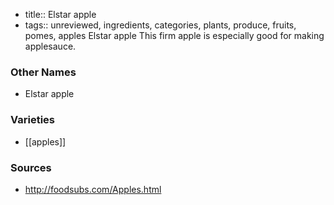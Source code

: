 - title:: Elstar apple
- tags:: unreviewed, ingredients, categories, plants, produce, fruits, pomes, apples
Elstar apple This firm apple is especially good for making applesauce.

### Other Names

* Elstar apple

### Varieties

* [[apples]]

### Sources
* http://foodsubs.com/Apples.html
